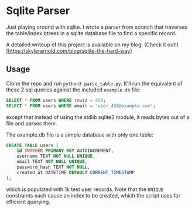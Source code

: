 # Sqlite Parser

Just playing around with sqlite. I wrote a parser from scratch that traverses
the table/index btrees in a sqlite database file to find a specific record.

A detailed writeup of this project is available on my blog. (Check it out!)[https://skylerarnold.com/blog/sqlite-the-hard-way]

## Usage

Clone the repo and run `python3 parse_table.py`. It'll run the equivalent of these 2 sql queries against the included `example.db` file:
```sql
SELECT * FROM users WHERE rowid = 450;
SELECT * FROM users WHERE email = 'user_450@example.com';
```

except that instead of using the stdlib sqlite3 module, it reads bytes out of a file and parses them.

The example.db file is a simple database with only one table:
```sql
CREATE TABLE users (
    id INTEGER PRIMARY KEY AUTOINCREMENT,
    username TEXT NOT NULL UNIQUE,
    email TEXT NOT NULL UNIQUE,
    password_hash TEXT NOT NULL,
    created_at DATETIME DEFAULT CURRENT_TIMESTAMP
);
```
which is populated with 1k test user records. Note that the `UNIQUE` constraints each cause an index to be created, which
the script uses for efficient querying.